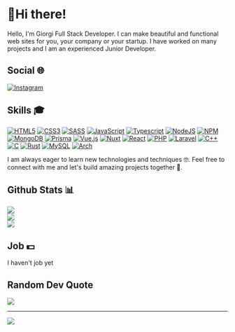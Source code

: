 # 👋Hi there!

Hello, I'm Giorgi Full Stack Developer. I can make beautiful and functional web sites for you, your company or your startup. I have worked on many projects and I am an experienced Junior Developer.

## Social 🌐

[![Instagram](https://img.shields.io/badge/Instagram-%23E4405F.svg?logo=Instagram&logoColor=white)](https://www.instagram.com/gorgozavri/)

## Skills 🎓

[![HTML5](https://skillicons.dev/icons?i=html)](https://en.wikipedia.org/wiki/HTML)
[![CSS3](https://skillicons.dev/icons?i=css)](https://en.wikipedia.org/wiki/CSS)
[![SASS]()]()
[![JavaScript](https://skillicons.dev/icons?i=js)](https://en.wikipedia.org/wiki/JavaScript)
[![Typescript](https://skillicons.dev/icons?i=ts)](https://www.typescriptlang.org/)
[![NodeJS](https://skillicons.dev/icons?i=nodejs)](https://nodejs.org/en)
[![NPM](https://skillicons.dev/icons?i=npm)](https://www.npmjs.com/)
[![MongoDB](https://skillicons.dev/icons?i=mongodb)](https://www.mongodb.com/)
[![Prisma](https://skillicons.dev/icons?i=prisma)](https://www.prisma.io/)
[![Vue.js](https://skillicons.dev/icons?i=vue)](https://vuejs.org/)
[![Nuxt](https://skillicons.dev/icons?i=nuxtjs)](https://nuxt.com/)
[![React](https://skillicons.dev/icons?i=react)](https://react.dev/)
[![PHP](https://skillicons.dev/icons?i=php)](https://www.php.net/)
[![Laravel](https://skillicons.dev/icons?i=laravel)](https://laravel.com/)
[![C++](https://skillicons.dev/icons?i=cpp)](https://en.wikipedia.org/wiki/C%2B%2B)
[![C](https://skillicons.dev/icons?i=c)](https://en.wikipedia.org/wiki/C_(programming_language))
[![Rust](https://skillicons.dev/icons?i=rust)](https://www.rust-lang.org/)
[![MySQL](https://skillicons.dev/icons?i=mysql)](https://www.mysql.com/)
[![Arch](https://skillicons.dev/icons?i=arch)](https://archlinux.org/)

I am always eager to learn new technologies and techniques 🤓. Feel free to connect with me and let's build amazing projects together 🚀.

## Github Stats 📊

![](https://github-readme-stats.vercel.app/api?username=giorgi452&theme=dark&hide_border=false&include_all_commits=false&count_private=false)<br/>
![](https://github-readme-streak-stats.herokuapp.com/?user=giorgi452&theme=dark&hide_border=false)<br/>
![](https://github-readme-stats.vercel.app/api/top-langs/?username=giorgi452&theme=dark&hide_border=false&include_all_commits=false&count_private=false&layout=compact)

## Job 💵

I haven't job yet

## Random Dev Quote

![](https://quotes-github-readme.vercel.app/api?type=horizontal&theme=radical)

---

[![](https://visitcount.itsvg.in/api?id=giorgi452&label=Profile%20Views&icon=5&pretty=true)](https://visitcount.itsvg.in)
